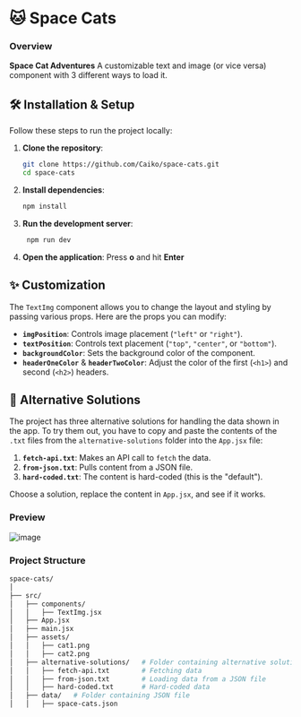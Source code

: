 # 🐱 Space Cats

### Overview
**Space Cat Adventures**  A customizable text and image (or vice versa) component with 3 different ways to load it. 

## 🛠️ Installation & Setup
Follow these steps to run the project locally:

1. **Clone the repository**:
   ```bash
   git clone https://github.com/Caiko/space-cats.git
   cd space-cats
2. **Install dependencies**:
   ```bash
   npm install
3. **Run the development server**:
   ```bash
    npm run dev
4. **Open the application**: Press **o** and hit **Enter**

## ✨ Customization

The `TextImg` component allows you to change the layout and styling by passing various props. Here are the props you can modify:

- **`imgPosition`**: Controls image placement (`"left"` or `"right"`).
- **`textPosition`**: Controls text placement (`"top"`, `"center"`, or `"bottom"`).
- **`backgroundColor`**: Sets the background color of the component.
- **`headerOneColor`** & **`headerTwoColor`**: Adjust the color of the first (`<h1>`) and second (`<h2>`) headers.

## 📄 Alternative Solutions

The project has three alternative solutions for handling the data shown in the app. To try them out, you have to copy and paste the contents of the `.txt` files from the `alternative-solutions` folder into the `App.jsx` file:

1. **`fetch-api.txt`**: Makes an API call to `fetch` the data. 
2. **`from-json.txt`**: Pulls content from a JSON file.
3. **`hard-coded.txt`**: The content is hard-coded (this is the "default").

Choose a solution, replace the content in `App.jsx`, and see if it works. 


### Preview
![image](https://github.com/user-attachments/assets/ca2f5272-b411-40e9-ba67-1cae946acfcb)

### Project Structure
```bash
space-cats/
│
├── src/
│   ├── components/
│   │   ├── TextImg.jsx          
│   ├── App.jsx                  
│   ├── main.jsx                 
│   ├── assets/
│   │   ├── cat1.png             
│   │   ├── cat2.png             
│   ├── alternative-solutions/   # Folder containing alternative solutions
│   │   ├── fetch-api.txt        # Fetching data
│   │   ├── from-json.txt        # Loading data from a JSON file
│   │   ├── hard-coded.txt       # Hard-coded data 
│   ├── data/   # Folder containing JSON file
│   │   ├── space-cats.json 
